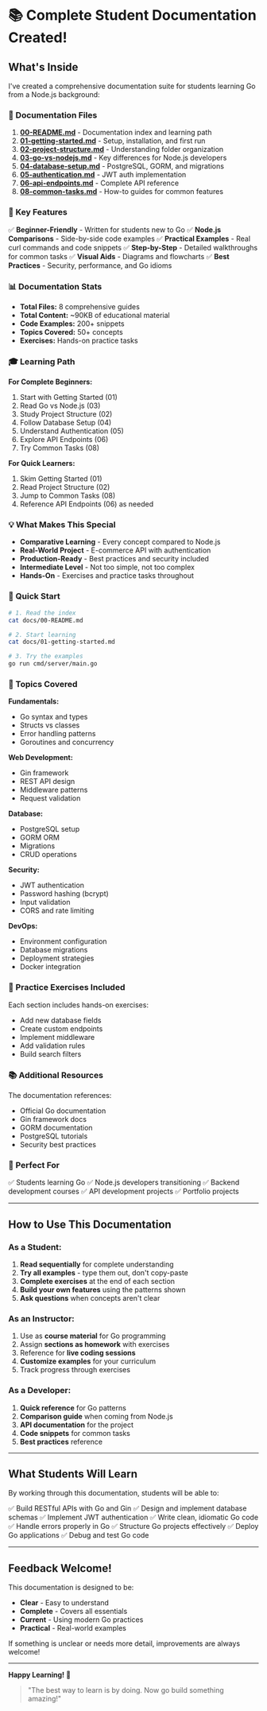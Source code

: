 # 📚 Complete Student Documentation Created!

## What's Inside

I've created a comprehensive documentation suite for students learning Go from a Node.js background:

### 📖 Documentation Files

1. **[00-README.md](./00-README.md)** - Documentation index and learning path
2. **[01-getting-started.md](./01-getting-started.md)** - Setup, installation, and first run
3. **[02-project-structure.md](./02-project-structure.md)** - Understanding folder organization
4. **[03-go-vs-nodejs.md](./03-go-vs-nodejs.md)** - Key differences for Node.js developers
5. **[04-database-setup.md](./04-database-setup.md)** - PostgreSQL, GORM, and migrations
6. **[05-authentication.md](./05-authentication.md)** - JWT auth implementation
7. **[06-api-endpoints.md](./06-api-endpoints.md)** - Complete API reference
8. **[08-common-tasks.md](./08-common-tasks.md)** - How-to guides for common features

### 🎯 Key Features

✅ **Beginner-Friendly** - Written for students new to Go
✅ **Node.js Comparisons** - Side-by-side code examples
✅ **Practical Examples** - Real curl commands and code snippets
✅ **Step-by-Step** - Detailed walkthroughs for common tasks
✅ **Visual Aids** - Diagrams and flowcharts
✅ **Best Practices** - Security, performance, and Go idioms

### 📊 Documentation Stats

- **Total Files:** 8 comprehensive guides
- **Total Content:** ~90KB of educational material
- **Code Examples:** 200+ snippets
- **Topics Covered:** 50+ concepts
- **Exercises:** Hands-on practice tasks

### 🎓 Learning Path

**For Complete Beginners:**
1. Start with Getting Started (01)
2. Read Go vs Node.js (03)
3. Study Project Structure (02)
4. Follow Database Setup (04)
5. Understand Authentication (05)
6. Explore API Endpoints (06)
7. Try Common Tasks (08)

**For Quick Learners:**
1. Skim Getting Started (01)
2. Read Project Structure (02)
3. Jump to Common Tasks (08)
4. Reference API Endpoints (06) as needed

### 💡 What Makes This Special

- **Comparative Learning** - Every concept compared to Node.js
- **Real-World Project** - E-commerce API with authentication
- **Production-Ready** - Best practices and security included
- **Intermediate Level** - Not too simple, not too complex
- **Hands-On** - Exercises and practice tasks throughout

### 🚀 Quick Start

```bash
# 1. Read the index
cat docs/00-README.md

# 2. Start learning
cat docs/01-getting-started.md

# 3. Try the examples
go run cmd/server/main.go
```

### 📝 Topics Covered

**Fundamentals:**
- Go syntax and types
- Structs vs classes
- Error handling patterns
- Goroutines and concurrency

**Web Development:**
- Gin framework
- REST API design
- Middleware patterns
- Request validation

**Database:**
- PostgreSQL setup
- GORM ORM
- Migrations
- CRUD operations

**Security:**
- JWT authentication
- Password hashing (bcrypt)
- Input validation
- CORS and rate limiting

**DevOps:**
- Environment configuration
- Database migrations
- Deployment strategies
- Docker integration

### 🎯 Practice Exercises Included

Each section includes hands-on exercises:
- Add new database fields
- Create custom endpoints
- Implement middleware
- Add validation rules
- Build search filters

### 📚 Additional Resources

The documentation references:
- Official Go documentation
- Gin framework docs
- GORM documentation
- PostgreSQL tutorials
- Security best practices

### 🤝 Perfect For

✅ Students learning Go
✅ Node.js developers transitioning
✅ Backend development courses
✅ API development projects
✅ Portfolio projects

---

## How to Use This Documentation

### As a Student:

1. **Read sequentially** for complete understanding
2. **Try all examples** - type them out, don't copy-paste
3. **Complete exercises** at the end of each section
4. **Build your own features** using the patterns shown
5. **Ask questions** when concepts aren't clear

### As an Instructor:

1. Use as **course material** for Go programming
2. Assign **sections as homework** with exercises
3. Reference for **live coding sessions**
4. **Customize examples** for your curriculum
5. Track progress through exercises

### As a Developer:

1. **Quick reference** for Go patterns
2. **Comparison guide** when coming from Node.js
3. **API documentation** for the project
4. **Code snippets** for common tasks
5. **Best practices** reference

---

## What Students Will Learn

By working through this documentation, students will be able to:

✅ Build RESTful APIs with Go and Gin
✅ Design and implement database schemas
✅ Implement JWT authentication
✅ Write clean, idiomatic Go code
✅ Handle errors properly in Go
✅ Structure Go projects effectively
✅ Deploy Go applications
✅ Debug and test Go code

---

## Feedback Welcome!

This documentation is designed to be:
- **Clear** - Easy to understand
- **Complete** - Covers all essentials
- **Current** - Using modern Go practices
- **Practical** - Real-world examples

If something is unclear or needs more detail, improvements are always welcome!

---

**Happy Learning! 🚀**

> "The best way to learn is by doing. Now go build something amazing!"
